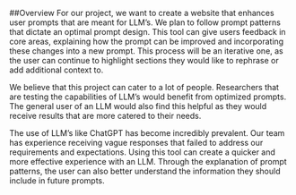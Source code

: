 ##Overview 
For our project, we want to create a website that enhances user prompts that are meant for LLM’s. We plan to follow prompt patterns that dictate an optimal prompt design. This tool can give users feedback in core areas, explaining how the prompt can be improved and incorporating these changes into a new prompt. This process will be an iterative one, as the user can continue to highlight sections they would like to rephrase or add additional context to.

We believe that this project can cater to a lot of people. Researchers that are testing the capabilities of LLM’s would benefit from optimized prompts. The general user of an LLM would also find this helpful as they would receive results that are more catered to their needs.

The use of LLM’s like ChatGPT has become incredibly prevalent. Our team has experience receiving vague responses that failed to address our requirements and expectations. Using this tool can create a quicker and more effective experience with an LLM. Through the explanation of prompt patterns, the user can also better understand the information
they should include in future prompts.